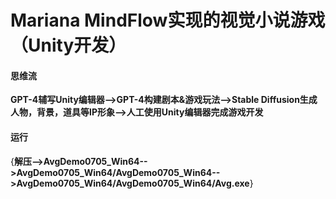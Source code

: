 # Mariana MindFlow实现的视觉小说游戏（Unity开发）

#### 思维流
**GPT-4辅写Unity编辑器-->GPT-4构建剧本&游戏玩法-->Stable Diffusion生成人物，背景，道具等IP形象-->人工使用Unity编辑器完成游戏开发**

#### 运行
{**解压-->AvgDemo0705_Win64-->AvgDemo0705_Win64/AvgDemo0705_Win64-->AvgDemo0705_Win64/AvgDemo0705_Win64/Avg.exe**}


